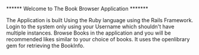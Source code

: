 ****** Welcome to The Book Browser Application *******

The Application is built Using the Ruby language using the Rails Framework.
Login to the system only using your Username which shouldn't have multiple instances.
Browse Books in the application and you will be recommended likes similar to your choice of books.
It uses the openlibrary gem for retrieving the BookInfo.
